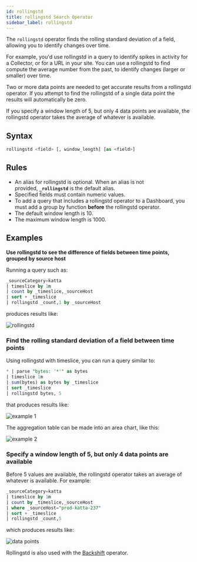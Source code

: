 ```yaml
---
id: rollingstd
title: rollingstd Search Operator
sidebar_label: rollingstd
---
```


The `rollingstd` operator finds the rolling standard deviation of a field, allowing you to identify changes over time.

For example, you'd use rollingstd in a query to identify spikes in activity for a Collector, or for a URL in your site. You can use a rollingstd to find compute the average number from the past, to identify changes (larger or smaller) over time.

Two or more data points are needed to get accurate results from a rollingstd operator. If you attempt to find the rollingstd of a single data point the results will automatically be zero.

If you specify a window length of 5, but only 4 data points are available, the rollingstd operator takes the average of whatever is available.

## Syntax

```sql
rollingstd <field> [, window_length] [as <field>]
```

## Rules

* An alias for rollingstd is optional. When an alias is not provided, **`_rollingstd`** is the default alias.
* Specified fields must contain numeric values.
* To add a query that includes a rollingstd operator to a Dashboard, you must add a group by function **before** the rollingstd operator.
* The default window length is 10.
* The maximum window length is 1000.

## Examples

**Use rollingstd to see the difference of fields between time points, grouped by source host**

Running a query such as:

```sql
_sourceCategory=katta
| timeslice by 1m
| count by _timeslice,_sourceHost
| sort + _timeslice
| rollingstd _count,1 by _sourceHost
```

produces results like:

![rollingstd](/img/reuse/query-search/rollingstd_new.png)

### Find the rolling standard deviation of a field between time points

Using rollingstd with timeslice, you can run a query similar to:

```sql
* | parse "bytes: '*'" as bytes
| timeslice 1m
| sum(bytes) as bytes by _timeslice
| sort _timeslice
| rollingstd bytes, 5
```

that produces results like:

![example 1](/img/reuse/query-search/rollingstd_example.png)

The aggregation table can be made into an area chart, like this:

![example 2](/img/reuse/query-search/rollingstd_example2.png)

### Specify a window length of 5, but only 4 data points are available

Before 5 values are available, the rollingstd operator takes an average
of whatever is available. For example:

```sql
_sourceCategory=katta
| timeslice by 1m
| count by _timeslice,_sourceHost
| where _sourceHost="prod-katta-237"
| sort + _timeslice
| rollingstd _count,5
```

which produces results like:

![data points](/img/reuse/query-search/rollingstd_new_data_points.png)

Rollingstd is also used with the [Backshift](backshift.md) operator.
